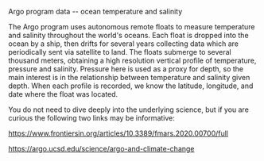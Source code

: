Argo program data -- ocean temperature and salinity

The Argo program uses autonomous remote floats to measure temperature
and salinity throughout the world's oceans.  Each float is dropped
into the ocean by a ship, then drifts for several years collecting
data which are periodically sent via satellite to land.  The floats
submerge to several thousand meters, obtaining a high resolution
vertical profile of temperature, pressure and salinity.  Pressure here
is used as a proxy for depth, so the main interest is in the
relationship between temperature and salinity given depth.  When each
profile is recorded, we know the latitude, longitude, and date where
the float was located.

You do not need to dive deeply into the underlying science, but if you
are curious the following two links may be informative:

https://www.frontiersin.org/articles/10.3389/fmars.2020.00700/full

https://argo.ucsd.edu/science/argo-and-climate-change
